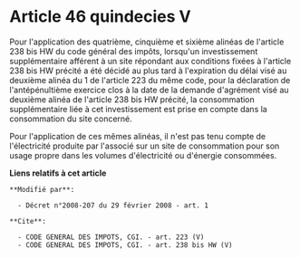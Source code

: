 # Article 46 quindecies V

Pour l'application des quatrième, cinquième et sixième alinéas de l'article 238 bis HW du code général des impôts, lorsqu'un
investissement supplémentaire afférent à un site répondant aux conditions fixées à l'article 238 bis HW précité a été décidé
au plus tard à l'expiration du délai visé au deuxième alinéa du 1 de l'article 223 du même code, pour la déclaration de
l'antépénultième exercice clos à la date de la demande d'agrément visé au deuxième alinéa de l'article 238 bis HW précité, la
consommation supplémentaire liée à cet investissement est prise en compte dans la consommation du site concerné. 

Pour l'application de ces mêmes alinéas, il n'est pas tenu compte de l'électricité produite par l'associé sur un site de
consommation pour son usage propre dans les volumes d'électricité ou d'énergie consommées.

**Liens relatifs à cet article**

	**Modifié par**:

	  - Décret n°2008-207 du 29 février 2008 - art. 1

	**Cite**:

	  - CODE GENERAL DES IMPOTS, CGI. - art. 223 (V)
	  - CODE GENERAL DES IMPOTS, CGI. - art. 238 bis HW (V)
